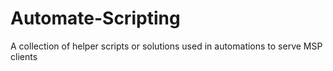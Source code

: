 # Automate-Scripting
A collection of helper scripts or solutions used in automations to serve MSP clients
